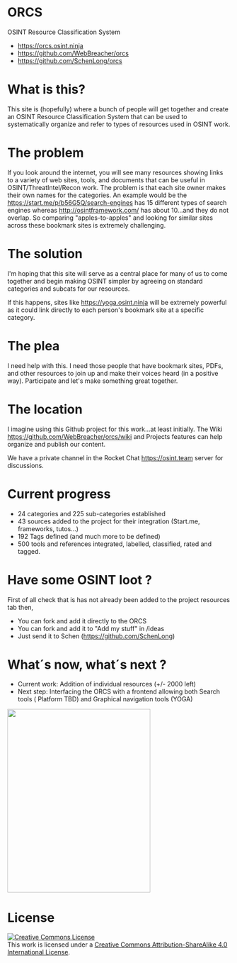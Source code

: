 # ORCS
OSINT Resource Classification System
  - https://orcs.osint.ninja
  - https://github.com/WebBreacher/orcs 
  - https://github.com/SchenLong/orcs 

# What is this?
This site is (hopefully) where a bunch of people will get together and create an OSINT Resource Classification System that can be used to systematically organize and refer to types of resources used in OSINT work.

# The problem
If you look around the internet, you will see many resources showing links to a variety of web sites, tools, and documents that can be useful in OSINT/ThreatIntel/Recon work. The problem is that each site owner makes their own names for the categories. An example would be the https://start.me/p/b56G5Q/search-engines has 15 different types of search engines whereas http://osintframework.com/ has about 10...and they do not overlap. So comparing "apples-to-apples" and looking for similar sites across these bookmark sites is extremely challenging. 

# The solution
I'm hoping that this site will serve as a central place for many of us to come together and begin making OSINT simpler by agreeing on standard categories and subcats for our resources.

If this happens, sites like https://yoga.osint.ninja will be extremely powerful as it could link directly to each person's bookmark site at a specific category. 

# The plea
I need help with this. I need those people that have bookmark sites, PDFs, and other resources to join up and make their voices heard (in a positive way). Participate and let's make something great together.

# The location
I imagine using this Github project for this work...at least initially. The Wiki https://github.com/WebBreacher/orcs/wiki and Projects features can help organize and publish our content.

We have a private channel in the Rocket Chat https://osint.team server for discussions.

# Current progress
- 24 categories and 225 sub-categories established
- 43 sources added to the project for their integration (Start.me, frameworks, tutos...)
- 192 Tags defined (and much more to be defined)
- 500 tools and references integrated, labelled, classified, rated and tagged. 

# Have some OSINT loot ?
First of all check that is has not already been added to the project resources tab then, 
- You can fork and add it directly to the ORCS
- You can fork and add it to "Add my stuff" in /ideas
- Just send it to Schen (https://github.com/SchenLong) 

# What´s now, what´s next ?
- Current work: Addition of individual resources (+/- 2000 left)
- Next step: Interfacing the ORCS with a frontend allowing both Search tools ( Platform TBD) and Graphical navigation tools (YOGA)

<img height=414px width=323px src=https://raw.githubusercontent.com/WebBreacher/orcs/master/ideas/orcs_logo.png>

# License
<a rel="license" href="http://creativecommons.org/licenses/by-sa/4.0/"><img alt="Creative Commons License" style="border-width:0" src="https://i.creativecommons.org/l/by-sa/4.0/88x31.png" /></a><br />This work is licensed under a <a rel="license" href="http://creativecommons.org/licenses/by-sa/4.0/">Creative Commons Attribution-ShareAlike 4.0 International License</a>.
